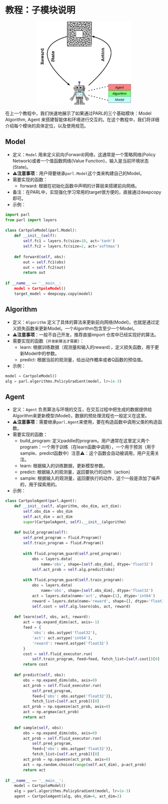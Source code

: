 # **教程：子模块说明**
<p align="center">
<img src="../../../.github/abstractions.png" width="300"/>
</p>
在上一个教程中，我们快速地展示了如果通过PARL的三个基础模块：Model Algorithm, Agent 来搭建智能体和环境进行交互的。在这个教程中，我们将详细介绍每个模块的具体定位，以及使用规范。


## Model
- 定义：`Model` 用来定义前向(Forward)网络，这通常是一个策略网络(Policy Network)或者一个值函数网络(Value Function)，输入是当前环境状态(State)。
- **⚠️注意事项**：用户得要继承`parl.Model`这个类来构建自己的Model。
- 需要实现的函数：
    - forward: 根据在初始化函数中声明的计算层来搭建前向网络。
- 备注：在PARL中，实现强化学习常用的target很方便的，直接通过deepcopy即可。
- 示例：
```python
import parl
from parl import layers

class CartpoleModel(parl.Model):
    def __init__(self):
        self.fc1 = layers.fc(size=10, act='tanh')
        self.fc2 = layers.fc(size=2, act='softmax')

    def forward(self, obs):
        out = self.fc1(obs)
        out = self.fc2(out)
        return out

if __name__ == '__main__:
    model = CartpoleModel()
    target_model = deepcopy.copy(model)
```




## Algorithm
- 定义：`Algorithm` 定义了具体的算法来更新前向网络(Model)，也就是通过定义损失函数来更新Model。一个Algorithm包含至少一个Model。
- **⚠️注意事项**：一般不自己开发，推荐直接import 仓库中已经实现好的算法。
- 需要实现的函数（`开发新算法才需要`）：
    - learn: 根据训练数据（观测量和输入的reward），定义损失函数，用于更新Model中的参数。
    - predict: 根据当前的观测量，给出动作概率或者Q函数的预估值。
- 示例：
```python
model = CartpoleModel()
alg = parl.algorithms.PolicyGradient(model, lr=1e-3)
```


## Agent
- 定义：`Agent` 负责算法与环境的交互，在交互过程中把生成的数据提供给Algorithm来更新模型(Model)，数据的预处理流程也一般定义在这里。
- **⚠️注意事项**：需要继承`parl.Agent`来使用，要在构造函数中调用父类的构造函数。
- 需要实现的函数：
    - build_program: 定义paddle的program。用户通常在这里定义两个program：一个用于训练（在learn函数中调用），一个用于预测（用于sample、predict函数中）注意⚠️：这个函数会自动被调用，用户无需关注。
    - learn: 根据输入的训练数据，更新模型参数。
    - predict: 根据输入的观测量，返回要执行的动作（action）
    - sample: 根据输入的观测量，返回要执行的动作，这个一般是添加了噪声的，用于探索用的。
- 示例：
```python
class CartpoleAgent(parl.Agent):
    def __init__(self, algorithm, obs_dim, act_dim):
        self.obs_dim = obs_dim
        self.act_dim = act_dim
        super(CartpoleAgent, self).__init__(algorithm)

    def build_program(self):
        self.pred_program = fluid.Program()
        self.train_program = fluid.Program()

        with fluid.program_guard(self.pred_program):
            obs = layers.data(
                name='obs', shape=[self.obs_dim], dtype='float32')
            self.act_prob = self.alg.predict(obs)

        with fluid.program_guard(self.train_program):
            obs = layers.data(
                name='obs', shape=[self.obs_dim], dtype='float32')
            act = layers.data(name='act', shape=[1], dtype='int64')
            reward = layers.data(name='reward', shape=[], dtype='float32')
            self.cost = self.alg.learn(obs, act, reward)

    def learn(self, obs, act, reward):
        act = np.expand_dims(act, axis=-1)
        feed = {
            'obs': obs.astype('float32'),
            'act': act.astype('int64'),
            'reward': reward.astype('float32')
        }
        cost = self.fluid_executor.run(
            self.train_program, feed=feed, fetch_list=[self.cost])[0]
        return cost

    def predict(self, obs):
        obs = np.expand_dims(obs, axis=0)
        act_prob = self.fluid_executor.run(
            self.pred_program,
            feed={'obs': obs.astype('float32')},
            fetch_list=[self.act_prob])[0]
        act_prob = np.squeeze(act_prob, axis=0)
        act = np.argmax(act_prob)
        return act

    def sample(self, obs):
        obs = np.expand_dims(obs, axis=0)
        act_prob = self.fluid_executor.run(
            self.pred_program,
            feed={'obs': obs.astype('float32')},
            fetch_list=[self.act_prob])[0]
        act_prob = np.squeeze(act_prob, axis=0)
        act = np.random.choice(range(self.act_dim), p=act_prob)
        return act

if __name__ == '__main__':
    model = CartpoleModel()
    alg = parl.algorithms.PolicyGradient(model, lr=1e-3)
    agent = CartpoleAgent(alg, obs_dim=4, act_dim=2)
```